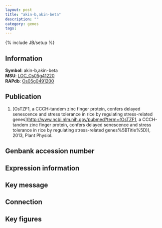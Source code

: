 ```yaml
---
layout: post
title: "akin-b,akin-beta"
description: ""
category: genes
tags: 
---
```

{% include JB/setup %}

## Information
__Symbol__: akin-b,akin-beta  
__MSU__: [LOC_Os05g41220](http://rice.plantbiology.msu.edu/cgi-bin/ORF_infopage.cgi?orf=LOC_Os05g41220)  
__RAPdb__: [Os05g0491200](http://rapdb.dna.affrc.go.jp/viewer/gbrowse_details/irgsp1?name=Os05g0491200)  

## Publication
1. [OsTZF1, a CCCH-tandem zinc finger protein, confers delayed senescence and stress tolerance in rice by regulating stress-related genes](http://www.ncbi.nlm.nih.gov/pubmed?term=(OsTZF1, a CCCH-tandem zinc finger protein, confers delayed senescence and stress tolerance in rice by regulating stress-related genes%5BTitle%5D)), 2013, Plant Physiol.

## Genbank accession number

## Expression information

## Key message

## Connection

## Key figures


